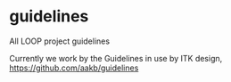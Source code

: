 guidelines
==========

All LOOP project guidelines

Currently we work by the Guidelines in use by ITK design, https://github.com/aakb/guidelines